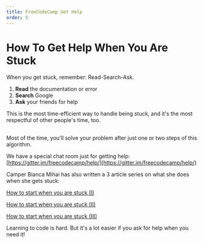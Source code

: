 ```yaml
---
title: FreeCodeCamp Get Help
order: 5
---
```

# How To Get Help When You Are Stuck

When you get stuck, remember: Read-Search-Ask.

1. **Read** the documentation or error
2. **Search** Google
3. **Ask** your friends for help

This is the most time-efficient way to handle being stuck, and it's the most respectful of other people's time, too.

##  

Most of the time, you'll solve your problem after just one or two steps of this algorithm.

We have a special chat room just for getting help: [https://gitter.im/freecodecamp/help/](https://gitter.im/freecodecamp/help/)

Camper Bianca Mihai has also written a 3 article series on what she does when she gets stuck:

[How to start when you are stuck (I)](How-To-Start-When-Stuck-I)

[How to start when you are stuck (II)](How-To-Start-When-Stuck-II)

[How to start when you are stuck (III)](How-To-Start-When-Stuck-III)

Learning to code is hard. But it's a lot easier if you ask for help when you need it!

